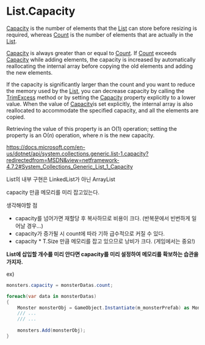 # List.Capacity

[Capacity](https://docs.microsoft.com/en-us/dotnet/api/system.collections.generic.list-1.capacity?view=netframework-4.7.2) is the number of elements that the [List](https://docs.microsoft.com/en-us/dotnet/api/system.collections.generic.list-1?view=netframework-4.7.2) can store before resizing is required, whereas [Count](https://docs.microsoft.com/en-us/dotnet/api/system.collections.generic.list-1.count?view=netframework-4.7.2) is the number of elements that are actually in the [List](https://docs.microsoft.com/en-us/dotnet/api/system.collections.generic.list-1?view=netframework-4.7.2).

[Capacity](https://docs.microsoft.com/en-us/dotnet/api/system.collections.generic.list-1.capacity?view=netframework-4.7.2) is always greater than or equal to [Count](https://docs.microsoft.com/en-us/dotnet/api/system.collections.generic.list-1.count?view=netframework-4.7.2). If [Count](https://docs.microsoft.com/en-us/dotnet/api/system.collections.generic.list-1.count?view=netframework-4.7.2) exceeds [Capacity](https://docs.microsoft.com/en-us/dotnet/api/system.collections.generic.list-1.capacity?view=netframework-4.7.2) while adding elements, the capacity is increased by automatically reallocating the internal array before copying the old elements and adding the new elements.

If the capacity is significantly larger than the count and you want to reduce the memory used by the [List](https://docs.microsoft.com/en-us/dotnet/api/system.collections.generic.list-1?view=netframework-4.7.2), you can decrease capacity by calling the [TrimExcess](https://docs.microsoft.com/en-us/dotnet/api/system.collections.generic.list-1.trimexcess?view=netframework-4.7.2) method or by setting the [Capacity](https://docs.microsoft.com/en-us/dotnet/api/system.collections.generic.list-1.capacity?view=netframework-4.7.2) property explicitly to a lower value. When the value of [Capacity](https://docs.microsoft.com/en-us/dotnet/api/system.collections.generic.list-1.capacity?view=netframework-4.7.2)is set explicitly, the internal array is also reallocated to accommodate the specified capacity, and all the elements are copied.

Retrieving the value of this property is an O(1) operation; setting the property is an O(*n*) operation, where *n* is the new capacity.



<https://docs.microsoft.com/en-us/dotnet/api/system.collections.generic.list-1.capacity?redirectedfrom=MSDN&view=netframework-4.7.2#System_Collections_Generic_List_1_Capacity>



List<T>의 내부 구현은 LinkedList가 아닌 ArrayList

capacity 만큼 메모리를 미리 잡고있는다. 



생각해야할 점

- capacity를 넘어가면 재할당 후 복사하므로 비용이 크다. (반복문에서 빈번하게 일어날 경우...)
- capacity가 증가될 시 count에 따라 기하 급수적으로 커질 수 있다.
- capacity * T.Size 만큼 메모리를 잡고 있으므로 낭비가 크다. (게임에서는 중요!)



**List<T>에 삽입할 개수를 미리 안다면 capacity를 미리 설정하여 메모리를 확보하는 습관을 가지자.**



ex)

```c#
monsters.capacity = monsterDatas.count; 

foreach(var data in monsterDatas)
{
    Monster monsterObj = GameObject.Instantiate(m_monsterPrefab) as Monster;
    /// ...
    /// ...
    
    monsters.Add(monsterObj);
}
```

